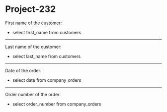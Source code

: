 # Project-232


First name of the customer:
- select first_name from customers
______________________________________________
Last name of the customer:
- select last_name from customers
________________________________________________________
Date of the order:
- select date from company_orders
______________________________________________
Order number of the order:
- select order_number from company_orders

